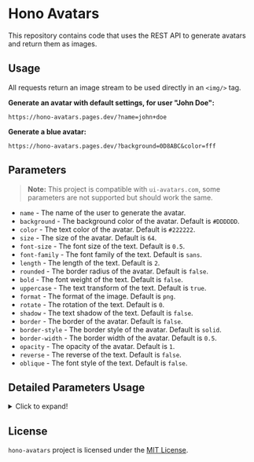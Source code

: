 # Hono Avatars

This repository contains code that uses the REST API to generate avatars and return them as images.

## Usage

All requests return an image stream to be used directly in an `<img/>` tag.

**Generate an avatar with default settings, for user "John Doe":**

```
https://hono-avatars.pages.dev/?name=john+doe
```

**Generate a blue avatar:**

```
https://hono-avatars.pages.dev/?background=0D8ABC&color=fff
```

## Parameters

> **Note:** This project is compatible with `ui-avatars.com`, some parameters are not supported but should work the same.

- `name` - The name of the user to generate the avatar.
- `background` - The background color of the avatar. Default is `#DDDDDD`.
- `color` - The text color of the avatar. Default is `#222222`.
- `size` - The size of the avatar. Default is `64`.
- `font-size` - The font size of the text. Default is `0.5`.
- `font-family` - The font family of the text. Default is `sans`.
- `length` - The length of the text. Default is `2`.
- `rounded` - The border radius of the avatar. Default is `false`.
- `bold` - The font weight of the text. Default is `false`.
- `uppercase` - The text transform of the text. Default is `true`.
- `format` - The format of the image. Default is `png`.
- `rotate` - The rotation of the text. Default is `0`.
- `shadow` - The text shadow of the text. Default is `false`.
- `border` - The border of the avatar. Default is `false`.
- `border-style` - The border style of the avatar. Default is `solid`.
- `border-width` - The border width of the avatar. Default is `0.5`.
- `opacity` - The opacity of the avatar. Default is `1`.
- `reverse` - The reverse of the text. Default is `false`.
- `oblique` - The font style of the text. Default is `false`.

## Detailed Parameters Usage

<details>
  <summary>Click to expand!</summary>

### name

- **Description**: The name of the user to generate the avatar.
- **Default**: None
- **Example**: `name=John+Doe`
- **Values**: Any string value (max 40 characters)

### background

- **Description**: The background color of the avatar.
- **Default**: `#DDDDDD`
- **Example**: `background=0D8ABC`
- **Values**: Any valid hex color code

### color

- **Description**: The text color of the avatar.
- **Default**: `#222222`
- **Example**: `color=fff`
- **Values**: Any valid hex color code

### size

- **Description**: The size of the avatar.
- **Default**: `64`
- **Example**: `size=128`
- **Values**: Any integer between `16` and `512`

### font-size

- **Description**: The font size of the text.
- **Default**: `0.5`
- **Example**: `font-size=0.7`
- **Values**: Any decimal between `0.1` and `1`

### font-family

- **Description**: The font family of the text.
- **Default**: `sans`
- **Example**: `font-family=serif`
- **Values**: `mono`, `sans`, `serif` (`mono` is English only)

### length

- **Description**: The length of the text.
- **Default**: `2`
- **Example**: `length=full`
- **Values**: Any positive integer or `full`

### rounded

- **Description**: The border radius of the avatar.
- **Default**: `false`
- **Example**: `rounded=true`
- **Values**: `true`, `false`

### bold

- **Description**: The font weight of the text.
- **Default**: `false`
- **Example**: `bold=true`
- **Values**: `true`, `false`

### uppercase

- **Description**: The text transform of the text.
- **Default**: `true`
- **Example**: `uppercase=false`
- **Values**: `true`, `false`

### format

- **Description**: The format of the image.
- **Default**: `png`
- **Example**: `format=svg`
- **Values**: `png`, `svg`

### rotate

- **Description**: The rotation of the text.
- **Default**: `0`
- **Example**: `rotate=45`
- **Values**: Any integer between `-360` and `360`

### shadow

- **Description**: The text shadow of the text.
- **Default**: `false`
- **Example**: `shadow=true`
- **Values**: `true`, `false`

### border

- **Description**: The border of the avatar.
- **Default**: `false`
- **Example**: `border=0D8ABC`
- **Values**: Any valid hex color code or `false`

### border-style

- **Description**: The border style of the avatar.
- **Default**: `solid`
- **Example**: `border-style=dashed`
- **Values**: `solid`, `dashed`, `dotted`

### border-width

- **Description**: The border width of the avatar.
- **Default**: `0.5`
- **Example**: `border-width=1`
- **Values**: Any decimal between `0.1` and `1`

### opacity

- **Description**: The opacity of the avatar.
- **Default**: `1`
- **Example**: `opacity=0.5`
- **Values**: Any decimal between `0` and `1`

### reverse

- **Description**: The reverse of the text.
- **Default**: `false`
- **Example**: `reverse=true`
- **Values**: `true`, `false`

### oblique

- **Description**: The font style of the text.
- **Default**: `false`
- **Example**: `oblique=true`
- **Values**: `true`, `false`

</details>

## License

`hono-avatars` project is licensed under the [MIT License](LICENSE).

